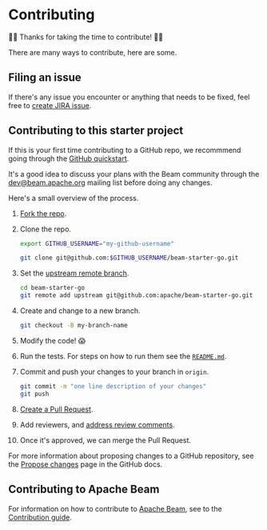 # Contributing

🎉🎊 Thanks for taking the time to contribute! 🎉🎊

There are many ways to contribute, here are some.

## Filing an issue

If there's any issue you encounter or anything that needs to be fixed, feel free to [create JIRA issue](https://issues.apache.org/jira/secure/CreateIssue!default.jspa).

## Contributing to this starter project

If this is your first time contributing to a GitHub repo,
we recommmend going through the
[GitHub quickstart](https://docs.github.com/en/get-started/quickstart/hello-world).

It's a good idea to discuss your plans with the Beam community through the dev@beam.apache.org mailing list before doing any changes.

Here's a small overview of the process.

1. [Fork the repo](https://docs.github.com/en/get-started/quickstart/fork-a-repo).

1. Clone the repo.

    ```sh
    export GITHUB_USERNAME="my-github-username"

    git clone git@github.com:$GITHUB_USERNAME/beam-starter-go.git
    ```

1. Set the [upstream remote branch](https://docs.github.com/en/pull-requests/collaborating-with-pull-requests/working-with-forks/configuring-a-remote-for-a-fork).

    ```sh
    cd beam-starter-go
    git remote add upstream git@github.com:apache/beam-starter-go.git
    ```

1. Create and change to a new branch.

    ```sh
    git checkout -B my-branch-name
    ```

1. Modify the code! 😱

1. Run the tests. For steps on how to run them see the [`README.md`](README.md).

1. Commit and push your changes to your branch in `origin`.

    ```sh
    git commit -m "one line description of your changes"
    git push
    ```

1. [Create a Pull Request](https://docs.github.com/en/pull-requests/collaborating-with-pull-requests/proposing-changes-to-your-work-with-pull-requests/creating-a-pull-request).

1. Add reviewers, and [address review comments](https://docs.github.com/en/pull-requests/collaborating-with-pull-requests/reviewing-changes-in-pull-requests).

1. Once it's approved, we can merge the Pull Request.

For more information about proposing changes to a GitHub repository, see the
[Propose changes](https://docs.github.com/en/pull-requests/collaborating-with-pull-requests/proposing-changes-to-your-work-with-pull-requests/about-branches)
page in the GitHub docs.

## Contributing to Apache Beam

For information on how to contribute to
[Apache Beam](https://github.com/apache/beam), see to the
[Contribution guide](https://beam.apache.org/contribute/).

